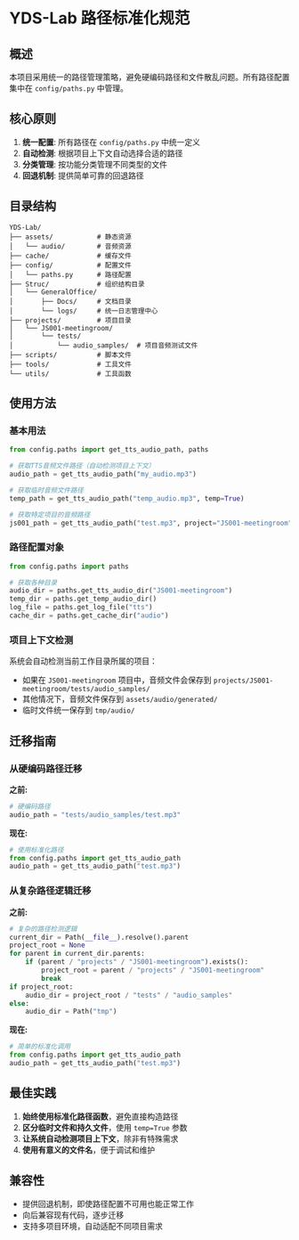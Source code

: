 # YDS-Lab 路径标准化规范

## 概述

本项目采用统一的路径管理策略，避免硬编码路径和文件散乱问题。所有路径配置集中在 `config/paths.py` 中管理。

## 核心原则

1. **统一配置**: 所有路径在 `config/paths.py` 中统一定义
2. **自动检测**: 根据项目上下文自动选择合适的路径
3. **分类管理**: 按功能分类管理不同类型的文件
4. **回退机制**: 提供简单可靠的回退路径

## 目录结构

```
YDS-Lab/
├── assets/           # 静态资源
│   └── audio/        # 音频资源
├── cache/            # 缓存文件
├── config/           # 配置文件
│   └── paths.py      # 路径配置
├── Struc/            # 组织结构目录
│   └── GeneralOffice/
│       ├── Docs/     # 文档目录
│       └── logs/     # 统一日志管理中心
├── projects/         # 项目目录
│   └── JS001-meetingroom/
│       └── tests/
│           └── audio_samples/  # 项目音频测试文件
├── scripts/          # 脚本文件
├── tools/            # 工具文件
└── utils/            # 工具函数
```

## 使用方法

### 基本用法

```python
from config.paths import get_tts_audio_path, paths

# 获取TTS音频文件路径（自动检测项目上下文）
audio_path = get_tts_audio_path("my_audio.mp3")

# 获取临时音频文件路径
temp_path = get_tts_audio_path("temp_audio.mp3", temp=True)

# 获取特定项目的音频路径
js001_path = get_tts_audio_path("test.mp3", project="JS001-meetingroom")
```

### 路径配置对象

```python
from config.paths import paths

# 获取各种目录
audio_dir = paths.get_tts_audio_dir("JS001-meetingroom")
temp_dir = paths.get_temp_audio_dir()
log_file = paths.get_log_file("tts")
cache_dir = paths.get_cache_dir("audio")
```

### 项目上下文检测

系统会自动检测当前工作目录所属的项目：

- 如果在 `JS001-meetingroom` 项目中，音频文件会保存到 `projects/JS001-meetingroom/tests/audio_samples/`
- 其他情况下，音频文件保存到 `assets/audio/generated/`
- 临时文件统一保存到 `tmp/audio/`

## 迁移指南

### 从硬编码路径迁移

**之前:**
```python
# 硬编码路径
audio_path = "tests/audio_samples/test.mp3"
```

**现在:**
```python
# 使用标准化路径
from config.paths import get_tts_audio_path
audio_path = get_tts_audio_path("test.mp3")
```

### 从复杂路径逻辑迁移

**之前:**
```python
# 复杂的路径检测逻辑
current_dir = Path(__file__).resolve().parent
project_root = None
for parent in current_dir.parents:
    if (parent / "projects" / "JS001-meetingroom").exists():
        project_root = parent / "projects" / "JS001-meetingroom"
        break
if project_root:
    audio_dir = project_root / "tests" / "audio_samples"
else:
    audio_dir = Path("tmp")
```

**现在:**
```python
# 简单的标准化调用
from config.paths import get_tts_audio_path
audio_path = get_tts_audio_path("test.mp3")
```

## 最佳实践

1. **始终使用标准化路径函数**，避免直接构造路径
2. **区分临时文件和持久文件**，使用 `temp=True` 参数
3. **让系统自动检测项目上下文**，除非有特殊需求
4. **使用有意义的文件名**，便于调试和维护

## 兼容性

- 提供回退机制，即使路径配置不可用也能正常工作
- 向后兼容现有代码，逐步迁移
- 支持多项目环境，自动适配不同项目需求